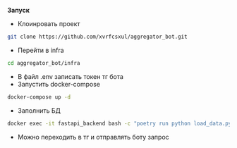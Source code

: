 **Запуск**
- Клоинровать проект
```bash
git clone https://github.com/xvrfcsxul/aggregator_bot.git
```
- Перейти в infra
```bash
cd aggregator_bot/infra
```
- В файл .env записать токен тг бота
- Запустить docker-compose
```bash
docker-compose up -d
```
- Заполнить БД
```bash
docker exec -it fastapi_backend bash -c "poetry run python load_data.py"
```
- Можно переходить в тг и отправлять боту запрос
